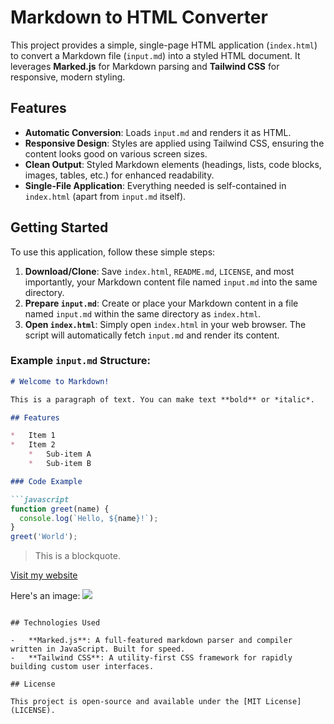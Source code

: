 # Markdown to HTML Converter

This project provides a simple, single-page HTML application (`index.html`) to convert a Markdown file (`input.md`) into a styled HTML document. It leverages **Marked.js** for Markdown parsing and **Tailwind CSS** for responsive, modern styling.

## Features

-   **Automatic Conversion**: Loads `input.md` and renders it as HTML.
-   **Responsive Design**: Styles are applied using Tailwind CSS, ensuring the content looks good on various screen sizes.
-   **Clean Output**: Styled Markdown elements (headings, lists, code blocks, images, tables, etc.) for enhanced readability.
-   **Single-File Application**: Everything needed is self-contained in `index.html` (apart from `input.md` itself).

## Getting Started

To use this application, follow these simple steps:

1.  **Download/Clone**: Save `index.html`, `README.md`, `LICENSE`, and most importantly, your Markdown content file named `input.md` into the same directory.
2.  **Prepare `input.md`**: Create or place your Markdown content in a file named `input.md` within the same directory as `index.html`.
3.  **Open `index.html`**: Simply open `index.html` in your web browser. The script will automatically fetch `input.md` and render its content.

### Example `input.md` Structure:

```markdown
# Welcome to Markdown!

This is a paragraph of text. You can make text **bold** or *italic*.

## Features

*   Item 1
*   Item 2
    *   Sub-item A
    *   Sub-item B

### Code Example

```javascript
function greet(name) {
  console.log(`Hello, ${name}!`);
}
greet('World');
```

> This is a blockquote.

[Visit my website](https://example.com)

Here's an image:
<img src="your-image.png">
```

## Technologies Used

-   **Marked.js**: A full-featured markdown parser and compiler written in JavaScript. Built for speed.
-   **Tailwind CSS**: A utility-first CSS framework for rapidly building custom user interfaces.

## License

This project is open-source and available under the [MIT License](LICENSE).